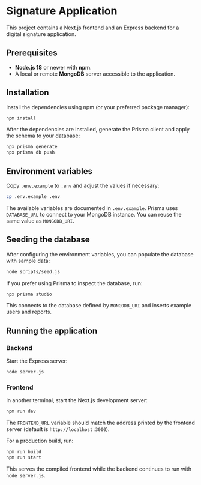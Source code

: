 # Signature Application

This project contains a Next.js frontend and an Express backend for a digital signature application.

## Prerequisites

- **Node.js 18** or newer with **npm**.
- A local or remote **MongoDB** server accessible to the application.

## Installation

Install the dependencies using npm (or your preferred package manager):

```bash
npm install
```

After the dependencies are installed, generate the Prisma client and apply the
schema to your database:

```bash
npx prisma generate
npx prisma db push
```

## Environment variables

Copy `.env.example` to `.env` and adjust the values if necessary:

```bash
cp .env.example .env
```

The available variables are documented in `.env.example`.
Prisma uses `DATABASE_URL` to connect to your MongoDB instance. You can reuse the
same value as `MONGODB_URI`.

## Seeding the database

After configuring the environment variables, you can populate the database with sample data:

```bash
node scripts/seed.js
```

If you prefer using Prisma to inspect the database, run:

```bash
npx prisma studio
```

This connects to the database defined by `MONGODB_URI` and inserts example users and reports.

## Running the application

### Backend

Start the Express server:

```bash
node server.js
```

### Frontend

In another terminal, start the Next.js development server:

```bash
npm run dev
```

The `FRONTEND_URL` variable should match the address printed by the frontend server (default is `http://localhost:3000`).

For a production build, run:

```bash
npm run build
npm run start
```

This serves the compiled frontend while the backend continues to run with `node server.js`.

